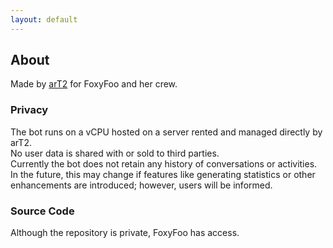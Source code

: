 ```yaml
---
layout: default
---
```


## About

Made by [arT2](https://etrusci.org) for FoxyFoo and her crew.


### Privacy

The bot runs on a vCPU hosted on a server rented and managed directly by arT2.  
No user data is shared with or sold to third parties.  
Currently the bot does not retain any history of conversations or activities. In the future, this may change if features like generating statistics or other enhancements are introduced; however, users will be informed.  


### Source Code

Although the repository is private, FoxyFoo has access.
